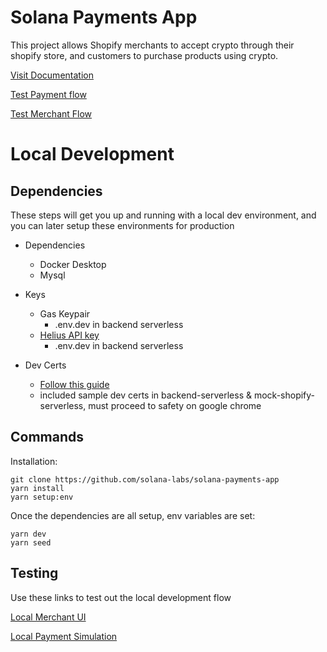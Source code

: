 # Solana Payments App

This project allows Shopify merchants to accept crypto through their shopify store, and customers to purchase products using crypto.

[Visit Documentation](https://commercedocs.solanapay.com)

[Test Payment flow](solanatest8.myshopify.com)

[Test Merchant Flow](merchant-staging.solanapay.com)

# Local Development

## Dependencies

These steps will get you up and running with a local dev environment, and you can later setup these environments for production

-   Dependencies

    -   Docker Desktop
    -   Mysql

-   Keys

    -   Gas Keypair
        -   .env.dev in backend serverless
    -   [Helius API key](https://www.helius.dev)
        -   .env.dev in backend serverless

-   Dev Certs

    -   [Follow this guide](https://blog.simontimms.com/2021/10/12/serverless-offline-https/)
    -   included sample dev certs in backend-serverless & mock-shopify-serverless, must proceed to safety on google chrome

## Commands

Installation:

```
git clone https://github.com/solana-labs/solana-payments-app
yarn install
yarn setup:env
```

Once the dependencies are all setup, env variables are set:

```
yarn dev
yarn seed
```

## Testing

Use these links to test out the local development flow

[Local Merchant UI](https://localhost:4004/install)

[Local Payment Simulation](https://localhost:4004/payment)
